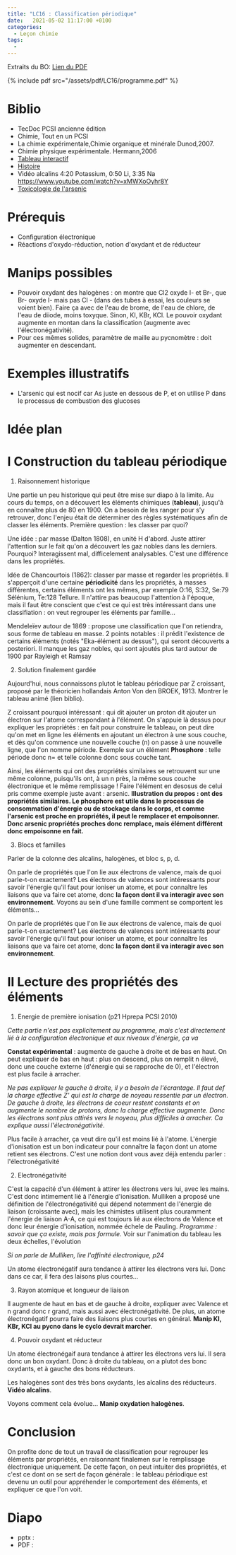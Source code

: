 ```yaml
---
title: "LC16 : Classification périodique"
date:   2021-05-02 11:17:00 +0100
categories:
  - Leçon chimie
tags:
  - 
---
```

Extraits du BO: [Lien du PDF](/assets/pdf/LC16/programme.pdf)

{% include pdf src="/assets/pdf/LC16/programme.pdf" %}

# Biblio 
- TecDoc PCSI ancienne édition
- Chimie, Tout en un PCSI
- La chimie expérimentale,Chimie organique et minérale Dunod,2007.
- Chimie physique expérimentale. Hermann,2006
- [Tableau interactif](https://pubchem.ncbi.nlm.nih.gov/periodic-table/)
- [Histoire](https://culturesciences.chimie.ens.fr/thematiques/histoire-de-la-chimie/la-classification-periodique-de-lavoisier-a-mendeleiev)
- Vidéo alcalins 4:20 Potassium, 0:50 Li, 3:35 Na https://www.youtube.com/watch?v=xMWXoOyhr8Y
-  [Toxicologie de l'arsenic](https://www.atctoxicologie.fr/images/Dossier/Arsenic/ARSENIC_EMC_2019_16-66488-min.pdf)
# Prérequis
- Configuration électronique
- Réactions d'oxydo-réduction, notion d'oxydant et de réducteur
# Manips possibles
- Pouvoir oxydant des halogènes : on montre que Cl2 oxyde I- et Br-, que Br- oxyde I- mais pas Cl - (dans des tubes à essai, les couleurs se voient bien). Faire ça avec de l'eau de brome, de l'eau de chlore, de l'eau de diiode, moins toxyque. Sinon, KI, KBr, KCl. Le pouvoir oxydant augmente en montan dans la classification (augmente avec l'électronégativité).
- Pour ces mêmes solides, paramètre de maille au pycnomètre : doit augmenter en descendant.
# Exemples illustratifs
- L'arsenic qui est nocif car As juste en dessous de P, et on utilise P dans le processus de combustion des glucoses
# Idée plan
# I Construction du tableau périodique
1) Raisonnement historique
 
Une partie un peu historique qui peut être mise sur diapo à la limite. Au cours du temps, on a découvert les éléments chimiques (**tableau**), jusqu'à en connaître plus de 80 en 1900. On a besoin de les ranger pour s'y retrouver, donc l'enjeu était de déterminer des règles systématiques afin de classer les éléments. Première question : les classer par quoi? 

Une idée : par masse (Dalton 1808), en unité H d'abord. Juste attirer l'attention sur le fait qu'on a découvert les gaz nobles dans les derniers. Pourquoi? Interagissent mal, difficelement analysables. C'est une différence dans les propriétés.

Idée de Chancourtois (1862): classer par masse et regarder les propriétés. Il s'apperçoit d'une certaine **périodicité** dans les propriétés, à masses différentes, certains éléments ont les mêmes, par exemple O:16, S:32, Se:79 Sélénium, Te:128 Tellure. Il n'attire pas beaucoup l'attention à l'époque, mais il faut être conscient que c'est ce qui est très intéressant dans une classifiation : on veut regrouper les éléments par famille...

 Mendeleïev autour de 1869 : propose une classification que l'on retiendra, sous forme de tableau en masse. 2 points notables : il prédit l'existence de certains éléments (notés "Eka-élément au dessus"), qui seront découverts a posteriori. Il manque les gaz nobles, qui sont ajoutés plus tard autour de 1900 par Rayleigh et Ramsay

2) Solution finalement gardée

Aujourd'hui, nous connaissons plutot le tableau périodique par Z croissant, proposé par le théoricien hollandais Anton Von den BROEK, 1913. Montrer le tableau animé (lien biblio).

Z croissant pourquoi intéressant : qui dit ajouter un proton dit ajouter un électron sur l'atome correspondant à l'élément. On s'appuie là dessus pour expliquer les propriétés : en fait pour construire le tableau, on peut dire qu'on met en ligne les éléments en ajoutant un électron à une sous couche, et dès qu'on commence une nouvelle couche (n) on passe à une nouvelle ligne, que l'on nomme période. Exemple sur un élément **Phosphore** : telle période donc n= et telle colonne donc sous couche tant.

Ainsi, les éléments qui ont des propriétés similaires se retrouvent sur une même colonne, puisqu'ils ont, à un n près, la même sous couche électronique et le même remplissage ! Faire l'élément en desosus de celui pris comme exemple juste avant : arsenic. **Illustration du propos : ont des propriétés similaires. Le phosphore est utile dans le processus de consommation d'énergie ou de stockage dans le corps, et comme l'arsenic est proche en propriétés, il peut le remplacer et empoisonner. Donc arsenic propriétés proches donc remplace, mais élément différent donc empoisonne en fait.**

3) Blocs et familles

Parler de la colonne des alcalins, halogènes, et bloc s, p, d.

On parle de propriétés que l'on lie aux électrons de valence, mais de quoi parle-t-on exactement? Les électrons de valences sont intéressants pour savoir l'énergie qu'il faut pour ioniser un atome, et pour connaître les liaisons que va faire cet atome, donc **la façon dont il va interagir avec son environnement**. Voyons au sein d'une famille comment se comportent les éléments...

On parle de propriétés que l'on lie aux électrons de valence, mais de quoi parle-t-on exactement? Les électrons de valences sont intéressants pour savoir l'énergie qu'il faut pour ioniser un atome, et pour connaître les liaisons que va faire cet atome, donc **la façon dont il va interagir avec son environnement**.

# II Lecture des propriétés des éléments
1) Energie de première ionisation (p21 Hprepa PCSI 2010)

*Cette partie n'est pas explicitement au programme, mais c'est directement lié à la configuration électronique et aux niveaux d'énergie, ça va*

**Constat expérimental** : augmente de gauche à droite et de bas en haut. On peut expliquer de bas en haut : plus on descend, plus on remplit n élevé, donc une couche externe (d'énergie qui se rapproche de 0), et l'électron est plus facile à arracher. 

*Ne pas expliquer le gauche à droite, il y a besoin de l'écrantage. Il faut def la charge effective Z' qui est la charge de noyeau ressentie par un électron. De gauche à droite, les électrons de coeur restent constants et on augmente le nombre de protons, donc la charge effective augmente. Donc les électrons sont plus attirés vers le noyeau, plus difficiles à arracher. Ca explique aussi l'électronégativité*.

Plus facile à arracher, ça veut dire qu'il est moins lié à l'atome. L'énergie d'ionisation est un bon indicateur pour connaître la façon dont un atome retient ses électrons. C'est une notion dont vous avez déjà entendu parler : l'électronégativité

2) Electronégativité

C'est la capacité d'un élément à attirer les électrons vers lui, avec les mains. C'est donc intimement lié à l'énergie d'ionisation. Mulliken a proposé une définition de l'électronégativité qui dépend notemment de l'énergie de liaison (croissante avec), mais les chimistes utilisent plus couramment l'énergie de liaison A-A, ce qui est toujours lié aux électrons de Valence et donc leur énergie d'ionisation, nommée échele de Pauling. *Programme : savoir que ça existe, mais pas formule*. Voir sur l'animation du tableau les deux échelles, l'évolution 

*Si on parle de Mulliken, lire l'affinité électronique, p24*

Un atome électronégatif aura tendance à attirer les électrons vers lui. Donc dans ce car, il fera des laisons plus courtes...

3) Rayon atomique et longueur de liaison

Il augmente de haut en bas et de gauche à droite, expliquer avec Valence et n grand donc r grand, mais aussi avec électronégativité. De plus, un atome électronégatif pourra faire des liaisons plus courtes en général. **Manip KI, KBr, KCl au pycno dans le cyclo devrait marcher**.

4) Pouvoir oxydant et réducteur

Un atome électronégaif aura tendance à attirer les électrons vers lui. Il sera donc un bon oxydant. Donc à droite du tableau, on a plutot des bonc oxydants, et à gauche des bons réducteurs. 

Les halogènes sont des très bons oxydants, les alcalins des réducteurs. **Vidéo alcalins**.

Voyons comment cela évolue... **Manip oxydation halogènes**.

# Conclusion

On profite donc de tout un travail de classification pour regrouper les éléments par propriétés, en raisonnant finalemen sur le remplissage électronique uniquement. De cette façon, on peut intuiter des propriétés, et c'est ce dont on se sert de façon générale : le tableau périodique est devenu un outil pour appréhender le comportement des éléments, et expliquer ce que l'on voit.

# Diapo
- pptx : 
- PDF : 


